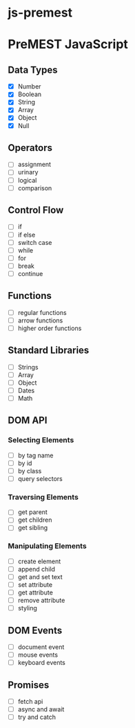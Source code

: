 # js-premest
# PreMEST JavaScript

## Data Types
- [x] Number 
- [x] Boolean
- [x] String
- [x] Array
- [x] Object
- [x] Null

## Operators
- [ ] assignment 
- [ ] urinary
- [ ] logical
- [ ] comparison

## Control Flow
- [ ] if
- [ ] if else
- [ ] switch case
- [ ] while
- [ ] for
- [ ] break
- [ ] continue

## Functions
- [ ] regular functions
- [ ] arrow functions
- [ ] higher order functions

## Standard Libraries
- [ ] Strings
- [ ] Array
- [ ] Object
- [ ] Dates
- [ ] Math

## DOM API
### Selecting Elements
- [ ] by tag name
- [ ] by id
- [ ] by class
- [ ] query selectors

### Traversing Elements
- [ ] get parent
- [ ] get children
- [ ] get sibling

### Manipulating Elements
- [ ] create element
- [ ] append child
- [ ] get and set text
- [ ] set attribute
- [ ] get attribute
- [ ] remove attribute
- [ ] styling

## DOM Events
- [ ] document event
- [ ] mouse events
- [ ] keyboard events

## Promises
- [ ] fetch api
- [ ] async and await
- [ ] try and catch
